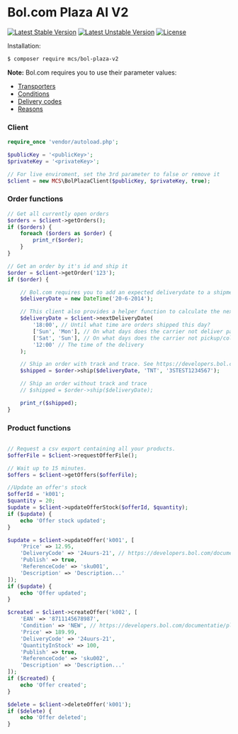 # Bol.com Plaza AI V2
[![Latest Stable Version](https://poser.pugx.org/mcs/bol-plaza-v2/v/stable)](https://packagist.org/packages/mcs/bol-plaza-v2) [![Latest Unstable Version](https://poser.pugx.org/mcs/bol-plaza-v2/v/unstable)](https://packagist.org/packages/mcs/bol-plaza-v2) [![License](https://poser.pugx.org/mcs/bol-plaza-v2/license)](https://packagist.org/packages/mcs/bol-plaza-v2)

Installation:
```bash
$ composer require mcs/bol-plaza-v2
```

**Note:** Bol.com requires you to use their parameter values:
- [Transporters](https://developers.bol.com/documentatie/plaza-api/appendix-a-transporters/)
- [Conditions](https://developers.bol.com/documentatie/plaza-api/appendix-b-conditions/)
- [Delivery codes](https://developers.bol.com/documentatie/plaza-api/appendix-c-delivery-codes/)
- [Reasons](https://developers.bol.com/documentatie/plaza-api/appendix-d-reasons-errors/)

### Client
```php
require_once 'vendor/autoload.php';

$publicKey = '<publicKey>';
$privateKey = '<privateKey>';

// For live enviroment, set the 3rd parameter to false or remove it
$client = new MCS\BolPlazaClient($publicKey, $privateKey, true);
```
### Order functions
```php
// Get all currently open orders
$orders = $client->getOrders();
if ($orders) {
    foreach ($orders as $order) {
        print_r($order);    
    }
}

// Get an order by it's id and ship it
$order = $client->getOrder('123');
if ($order) {

    // Bol.com requires you to add an expected deliverydate to a shipment
    $deliveryDate = new DateTime('20-6-2014');

    // This client also provides a helper function to calculate the next deliverydate
    $deliveryDate = $client->nextDeliveryDate(
        '18:00', // Until what time are orders shipped this day?
        ['Sun', 'Mon'], // On what days does the carrier not deliver packages?
        ['Sat', 'Sun'], // On what days does the carrier not pickup/collect packages?
        '12:00' // The time of the delivery
    );

    // Ship an order with track and trace. See https://developers.bol.com/documentatie/plaza-api/appendix-a-transporters/ for supported carrier codes
    $shipped = $order->ship($deliveryDate, 'TNT', '3STEST1234567');    

    // Ship an order without track and trace
    // $shipped = $order->ship($deliveryDate);

    print_r($shipped);
}
```
### Product functions
```php

// Request a csv export containing all your products. 
$offerFile = $client->requestOfferFile();

// Wait up to 15 minutes.
$offers = $client->getOffers($offerFile);

//Update an offer's stock
$offerId = 'k001';
$quantity = 20;
$update = $client->updateOfferStock($offerId, $quantity);
if ($update) {
    echo 'Offer stock updated';    
}

$update = $client->updateOffer('k001', [
    'Price' => 12.95,
    'DeliveryCode' => '24uurs-21', // https://developers.bol.com/documentatie/plaza-api/appendix-c-delivery-codes/
    'Publish' => true,
    'ReferenceCode' => 'sku001',
    'Description' => 'Description...'
]);
if ($update) {
    echo 'Offer updated';    
}

$created = $client->createOffer('k002', [
    'EAN' => '8711145678987',
    'Condition' => 'NEW', // https://developers.bol.com/documentatie/plaza-api/appendix-b-conditions/
    'Price' => 189.99,
    'DeliveryCode' => '24uurs-21',
    'QuantityInStock' => 100,
    'Publish' => true,
    'ReferenceCode' => 'sku002',
    'Description' => 'Description...'
]);
if ($created) {
    echo 'Offer created';    
}

$delete = $client->deleteOffer('k001');
if ($delete) {
    echo 'Offer deleted';    
}


```
